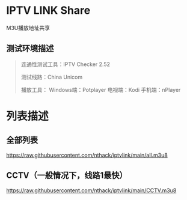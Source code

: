 # IPTV LINK Share
M3U播放地址共享

## 测试环境描述
> 连通性测试工具：IPTV Checker 2.52
> 
> 测试线路：China Unicom
> 
> 播放工具：
> Windows端：Potplayer
> 电视端：Kodi
> 手机端：nPlayer

# 列表描述
## 全部列表
https://raw.githubusercontent.com/nthack/iptvlink/main/all.m3u8

## CCTV（一般情况下，线路1最快）
https://raw.githubusercontent.com/nthack/iptvlink/main/CCTV.m3u8
